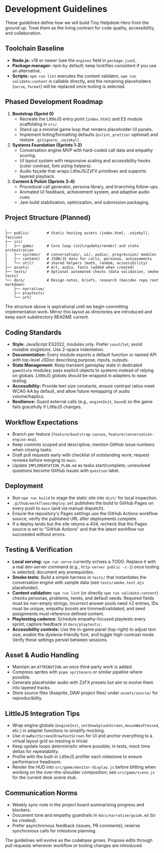# Development Guidelines

These guidelines define how we will build Tiny Helpdesk Hero from the ground up. Treat them as the living contract for code quality, accessibility, and collaboration.

## Toolchain Baseline
- **Node.js:** v18 or newer (see the `engines` field in `package.json`).
- **Package manager:** npm by default; keep lockfiles consistent if you use an alternative.
- **Scripts:** `npm run lint` executes the content validator, `npm run validate:content` is callable directly, and the remaining placeholders (`serve`, `format`) will be replaced once tooling is selected.

## Phased Development Roadmap
1. **Bootstrap (Sprint 0)**
   - Recreate the LittleJS entry point (`index.html`) and ES module scaffolding in `src/`.
   - Stand up a minimal game loop that renders placeholder UI panels.
   - Implement linting/formatting defaults (`eslint`, `prettier` optional) and restore `.gitignore`, `.nojekyll`.
2. **Systems Foundation (Sprints 1‑2)**
   - Conversation engine MVP with hard-coded call data and empathy scoring.
   - UI layout system with responsive scaling and accessibility hooks (color contrast, font sizing helpers).
   - Audio façade that wraps LittleJS/ZzFX primitives and supports layered playback.
3. **Content & Polish (Sprints 3‑4)**
   - Procedural call generator, persona library, and branching follow-ups.
   - Animated UI feedback, achievement system, and adaptive audio cues.
   - Jam build stabilization, optimization, and submission packaging.

## Project Structure (Planned)
```
.
├── public/        # Static hosting assets (index.html, .nojekyll, favicon)
├── src/
│   ├── game/      # Core loop (init/update/render) and state orchestration
│   ├── systems/   # conversation/, ui/, audio/, progression/ modules
│   ├── content/   # JSON/JS data for calls, personas, achievements
│   └── util/      # shared helpers (math, random, accessibility)
├── assets/        # Art, audio, fonts (added when created)
├── tests/         # Optional automated checks (data validation, smoke tests)
└── docs/          # Design notes, briefs, research (besides repo root markdown)
    ├── narrative/
    ├── playtests/
    └── art/
```
The structure above is aspirational until we begin committing implementation work. Mirror this layout as directories are introduced and keep each subdirectory README current.

## Coding Standards
- **Style:** JavaScript ES2022, modules only. Prefer `const`/`let`; avoid mutable singletons. Use 2-space indentation.
- **Documentation:** Every module exports a default function or named API with top-level JSDoc describing purpose, inputs, outputs.
- **State Management:** Keep transient gameplay state in dedicated `gameState` modules; pass explicit objects to systems instead of relying on globals. LittleJS globals should be wrapped in adapters to ease testing.
- **Accessibility:** Provide text size constants, ensure contrast ratios meet WCAG AA by default, and allow future remapping of audio volume/haptics.
- **Resilience:** Guard external calls (e.g., `engineInit`, `Sound`) so the game fails gracefully if LittleJS changes.

## Workflow Expectations
- Branch per feature (`feature/bootstrap-canvas`, `feature/conversation-engine-mvp`).
- Keep commits scoped and descriptive; mention GitHub issue numbers when closing tasks.
- Draft pull requests early with checklist of outstanding work; request reviews before merging to `main`.
- Update `IMPLEMENTATION_PLAN.md` as tasks start/complete; unresolved questions become GitHub issues with `question` label.

## Deployment
- Run `npm run build` to stage the static site into `dist/` for local inspection.
- `.github/workflows/deploy.yml` publishes the build to GitHub Pages on every push to `main` (and via manual dispatch).
- Ensure the repository's Pages settings use the GitHub Actions workflow source; verify the published URL after deployments complete.
- If a deploy lands but the site returns a 404, recheck that the Pages source is set to "GitHub Actions" and that the latest workflow run succeeded without errors.

## Testing & Verification
- **Local serving:** `npm run serve` currently echoes a TODO. Replace it with a real dev-server command (e.g., `http-server public -c-1`) once tooling is selected; document any prerequisites.
- **Smoke tests:** Build a simple harness in `tests/` that instantiates the conversation engine with sample data (see `tests/smoke.test.mjs` placeholder).
- **Content validation:** `npm run lint` (or directly `npm run validate:content`) checks personas, problems, twists, and default seeds. Required fields must be non-empty strings, incorrect answer pools need ≥2 entries, IDs must be unique, empathy boosts are trimmed/validated, and seed assignments must reference defined content.
- **Playtesting cadence:** Schedule empathy-focused playtests every sprint; capture feedback in `docs/playtests/`.
- **Accessibility controls:** Use the in-game panel (top-right) to adjust text size, enable the dyslexia-friendly font, and toggle high-contrast mode. Verify these settings persist between sessions.

## Asset & Audio Handling
- Maintain an `ATTRIBUTION.md` once third-party work is added.
- Compress sprites with `pnpm spritezero` or similar pipeline where possible.
- Generate placeholder audio with ZzFX presets but aim to evolve them into layered tracks.
- Store source files (Aseprite, DAW project files) under `assets/source/` for reproducibility.

## LittleJS Integration Tips
- Wrap engine globals (`engineInit`, `setShowSplashScreen`, `mouseWasPressed`, etc.) in adapter functions to simplify mocking.
- Use `drawRectScreen`/`drawTextScreen` for UI and anchor everything to a virtual layout grid so resizing is trivial.
- Keep update loops deterministic where possible; in tests, mock time deltas for repeatability.
- Profile with the built-in LittleJS profiler each milestone to ensure performance headroom.
- Render the HUD into `src/game/monitor-display.js` before blitting when working on the over-the-shoulder composition; see `src/game/scene.js` for the current desk scene stub.

## Communication Norms
- Weekly sync note in the project board summarizing progress and blockers.
- Document tone and empathy guardrails in `docs/narrative/guide.md` (to be created).
- Prefer asynchronous feedback (issues, PR comments); reserve synchronous calls for milestone planning.

The guidelines will evolve as the codebase grows. Propose edits through pull requests whenever workflow or tooling changes are introduced.
